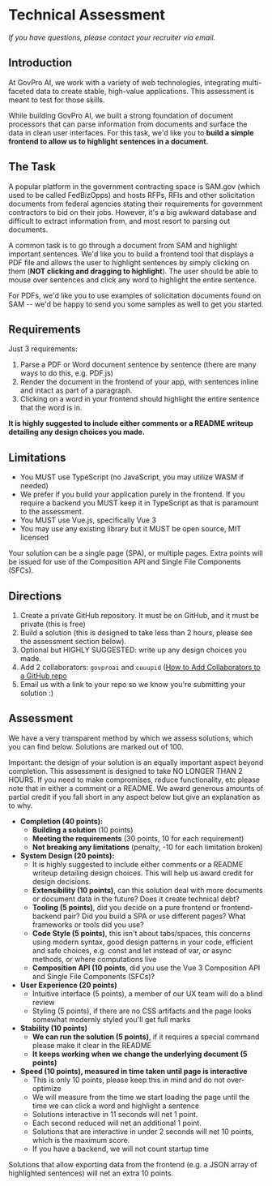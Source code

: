 # Technical Assessment
*If you have questions, please contact your recruiter via email.*

## Introduction
At GovPro AI, we work with a variety of web technologies, integrating multi-faceted data to create stable, high-value applications. This assessment is meant to test for those skills.

While building GovPro AI, we built a strong foundation of document processors that can parse information from documents and surface the data in clean user interfaces. For this task, we'd like you to **build a simple frontend to allow us to highlight sentences in a document.**

## The Task
A popular platform in the government contracting space is SAM.gov (which used to be called FedBizOpps) and hosts RFPs, RFIs and other solicitation documents from federal agencies stating their requirements for government contractors to bid on their jobs. However, it's a big awkward database and difficult to extract information from, and most resort to parsing out documents.

A common task is to go through a document from SAM and highlight important sentences. We'd like you to build a frontend tool that displays a PDF file and allows the user to highlight sentences by simply clicking on them (**NOT clicking and dragging to highlight**). The user should be able to mouse over sentences and click any word to highlight the entire sentence.

For PDFs, we'd like you to use examples of solicitation documents found on SAM -- we'd be happy to send you some samples as well to get you started.

## Requirements
Just 3 requirements: 

  1. Parse a PDF or Word document sentence by sentence (there are many ways to do this, e.g. PDF.js)
  2. Render the document in the frontend of your app, with sentences inline and intact as part of a paragraph.
  3. Clicking on a word in your frontend should highlight the entire sentence that the word is in.

**It is highly suggested to include either comments or a README writeup detailing any design choices you made.**

## Limitations
- You MUST use TypeScript (no JavaScript, you may utilize WASM if needed)
- We prefer if you build your application purely in the frontend. If you require a backend you MUST keep it in TypeScript as that is paramount to the assessment.
- You MUST use Vue.js, specifically Vue 3
- You may use any existing library but it MUST be open source, MIT licensed

Your solution can be a single page (SPA), or multiple pages.
Extra points will be issued for use of the Composition API and Single File Components (SFCs).

## Directions
  1. Create a private GitHub repository. It must be on GitHub, and it must be private (this is free)
  2. Build a solution (this is designed to take less than 2 hours, please see the assessment section below).
  3. Optional but HIGHLY SUGGESTED: write up any design choices you made.
  4. Add 2 collaborators: `govproai` and `cuuupid` ([How to Add Collaborators to a GitHub repo]([url](https://docs.github.com/en/account-and-profile/setting-up-and-managing-your-personal-account-on-github/managing-access-to-your-personal-repositories/inviting-collaborators-to-a-personal-repository))
  5. Email us with a link to your repo so we know you're submitting your solution :)

## Assessment
We have a very transparent method by which we assess solutions, which you can find below. Solutions are marked out of 100.

Important: the design of your solution is an equally important aspect beyond completion. This assessment is designed to take NO LONGER THAN 2 HOURS. If you need to make compromises, reduce functionality, etc please note that in either a comment or a README. We award generous amounts of partial credit if you fall short in any aspect below but give an explanation as to why.

- **Completion (40 points):**
    - **Building a solution** (10 points)
    - **Meeting the requirements** (30 points, 10 for each requirement)
    - **Not breaking any limitations** (penalty, -10 for each limitation broken)
- **System Design (20 points):**
    - It is highly suggested to include either comments or a README writeup detailing design choices. This will help us award credit for design decisions.
    - **Extensibility (10 points)**, can this solution deal with more documents or document data in the future? Does it create technical debt?
    - **Tooling (5 points)**, did you decide on a pure frontend or frontend-backend pair? Did you build a SPA or use different pages? What frameworks or tools did you use?
    - **Code Style (5 points)**, this isn't about tabs/spaces, this concerns using modern syntax, good design patterns in your code, efficient and safe choices, e.g. const and let instead of var, or async methods, or where computations live
    - **Composition API (10 points**, did you use the Vue 3 Composition API and Single File Components (SFCs)?
- **User Experience (20 points)**
    - Intuitive interface (5 points), a member of our UX team will do a blind review
    - Styling (5 points), if there are no CSS artifacts and the page looks somewhat modernly styled you'll get full marks
- **Stability (10 points)**
    - **We can run the solution (5 points)**, if it requires a special command please make it clear in the README
    - **It keeps working when we change the underlying document (5 points)**
- **Speed (10 points), measured in time taken until page is interactive**
    - This is only 10 points, please keep this in mind and do not over-optimize
    - We will measure from the time we start loading the page until the time we can click a word and highlight a sentence
    - Solutions interactive in 11 seconds will net 1 point.
    - Each second reduced will net an additional 1 point.
    - Solutions that are interactive in under 2 seconds will net 10 points, which is the maximum score.
    - If you have a backend, we will not count startup time

Solutions that allow exporting data from the frontend (e.g. a JSON array of highlighted sentences) will net an extra 10 points.
